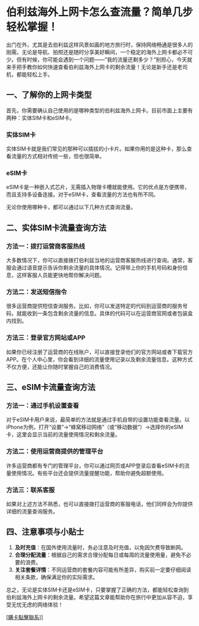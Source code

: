 # 伯利兹海外上网卡怎么查流量？简单几步轻松掌握！

出门在外，尤其是去伯利兹这样风景如画的地方旅行时，保持网络畅通是很多人的刚需。无论是导航、拍照还是随时分享美好瞬间，一个稳定的海外上网卡都必不可少。但有时候，你可能会遇到一个问题——“我的流量还剩多少？”别担心，今天就来手把手教你如何快速查看伯利兹海外上网卡的剩余流量！无论是新手还是老司机，都能轻松上手。

## 一、了解你的上网卡类型

首先，你需要确认自己使用的是哪种类型的伯利兹海外上网卡。目前市面上主要有两种：实体SIM卡和eSIM卡。

### 实体SIM卡
实体SIM卡就是我们常见的那种可以插拔的小卡片。如果你用的是这种卡，那么查看流量的方式相对传统一些，但也很简单。

### eSIM卡
eSIM卡是一种嵌入式芯片，无需插入物理卡槽就能使用。它的优点是方便携带，而且支持多设备连接。对于eSIM卡，查看流量的方法也有所不同。

无论你使用哪种卡，都可以通过以下几种方式查询流量。

## 二、实体SIM卡流量查询方法

### 方法一：拨打运营商客服热线
大多数情况下，你可以直接拨打伯利兹当地的运营商客服热线进行查询。通常，客服会通过语音提示告诉你剩余流量的具体情况。记得带上你的手机号码和身份信息，这样客服人员能更快地帮你解决问题。

### 方法二：发送短信指令
很多运营商提供短信查询服务。比如，你可以发送特定的代码到运营商的服务号码，就能收到一条包含剩余流量的信息。具体的代码可以在运营商官网或者包装盒内找到。

### 方法三：登录官方网站或APP
如果你已经注册了运营商的在线账户，可以直接登录他们的官方网站或者下载官方APP。在个人中心里，你会看到详细的流量使用记录以及剩余流量信息。这种方式不仅方便，还能让你随时掌握自己的消费情况。

## 三、eSIM卡流量查询方法

### 方法一：通过手机设置查看
对于eSIM卡用户来说，最简单的方法就是通过手机自带的设置功能查看流量。以iPhone为例，打开“设置”→“蜂窝移动网络”（或“移动数据”）→选择你的eSIM卡，这里会显示当前的流量使用情况和剩余流量。

### 方法二：使用运营商提供的管理平台
许多运营商都有专门的管理平台，你可以通过网页或APP登录后查看eSIM卡的流量使用情况。有些平台还会提供流量提醒功能，帮助你避免超额使用。

### 方法三：联系客服
如果对上述方法不熟悉，也可以直接拨打运营商的客服电话，他们同样会为你提供详细的流量查询服务。

## 四、注意事项与小贴士

1. **及时充值**：在国外使用流量时，务必注意及时充值，以免因欠费导致断网。
2. **合理分配流量**：根据自己的需求合理分配每日或每周的流量使用量，避免不必要的浪费。
3. **关注套餐详情**：不同运营商的套餐内容可能有所差异，购买前一定要仔细阅读相关条款，确保满足你的实际需求。

总之，无论是实体SIM卡还是eSIM卡，只要掌握了正确的方法，都能轻松查询到伯利兹海外上网卡的剩余流量。希望这篇文章能帮助你在旅行中更加从容不迫，享受无忧无虑的网络体验！

[[購卡點擊聯系](https://t.me/s/esim1088)]]